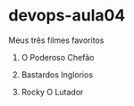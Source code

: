 # devops-aula04
Meus três filmes favoritos

1. O Poderoso Chefão

3. Bastardos Inglorios
4. Rocky O Lutador
